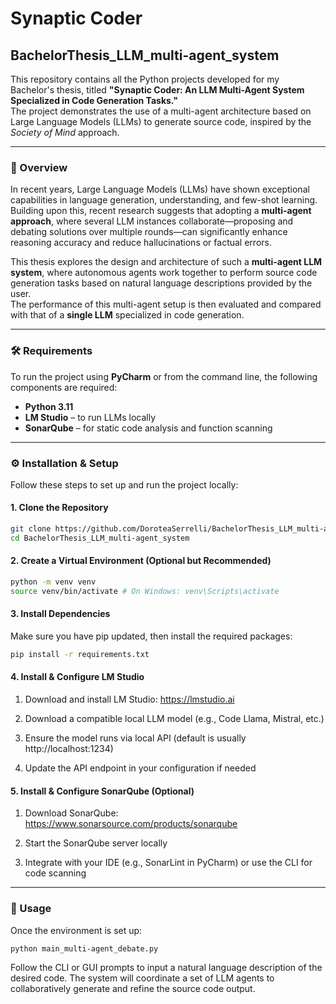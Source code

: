 # Synaptic Coder  
## BachelorThesis_LLM_multi-agent_system

This repository contains all the Python projects developed for my Bachelor's thesis, titled **"Synaptic Coder: An LLM Multi-Agent System Specialized in Code Generation Tasks."**  
The project demonstrates the use of a multi-agent architecture based on Large Language Models (LLMs) to generate source code, inspired by the _Society of Mind_ approach.

---

### 🧠 Overview

In recent years, Large Language Models (LLMs) have shown exceptional capabilities in language generation, understanding, and few-shot learning.  
Building upon this, recent research suggests that adopting a **multi-agent approach**, where several LLM instances collaborate—proposing and debating solutions over multiple rounds—can significantly enhance reasoning accuracy and reduce hallucinations or factual errors.

This thesis explores the design and architecture of such a **multi-agent LLM system**, where autonomous agents work together to perform source code generation tasks based on natural language descriptions provided by the user.  
The performance of this multi-agent setup is then evaluated and compared with that of a **single LLM** specialized in code generation.

---

### 🛠️ Requirements

To run the project using **PyCharm** or from the command line, the following components are required:

- **Python 3.11**
- **LM Studio** – to run LLMs locally
- **SonarQube** – for static code analysis and function scanning

---

### ⚙️ Installation & Setup

Follow these steps to set up and run the project locally:

#### 1. Clone the Repository

```bash
git clone https://github.com/DoroteaSerrelli/BachelorThesis_LLM_multi-agent_system.git
cd BachelorThesis_LLM_multi-agent_system
```
#### 2. Create a Virtual Environment (Optional but Recommended)

```bash
python -m venv venv
source venv/bin/activate # On Windows: venv\Scripts\activate
```
#### 3. Install Dependencies

Make sure you have pip updated, then install the required packages:

```bash
pip install -r requirements.txt
```   

#### 4. Install & Configure LM Studio

  1. Download and install LM Studio: https://lmstudio.ai

  2. Download a compatible local LLM model (e.g., Code Llama, Mistral, etc.)

  3. Ensure the model runs via local API (default is usually http://localhost:1234)

  4. Update the API endpoint in your configuration if needed

#### 5. Install & Configure SonarQube (Optional)

  1. Download SonarQube: https://www.sonarsource.com/products/sonarqube

  2. Start the SonarQube server locally

  3. Integrate with your IDE (e.g., SonarLint in PyCharm) or use the CLI for code scanning

---

### 🚀 Usage

Once the environment is set up:

```bash
python main_multi-agent_debate.py
```
Follow the CLI or GUI prompts to input a natural language description of the desired code.
The system will coordinate a set of LLM agents to collaboratively generate and refine the source code output.

<!-- 📁 Project Structure

BachelorThesis_LLM_multi-agent_system/
├── agents/                 # Agent definitions and roles
├── prompts/                # Prompt templates and few-shot examples
├── utils/                  # Utility functions and tools
├── analysis/               # Performance metrics and comparisons
├── main.py                 # Entry point of the application
├── requirements.txt        # Python dependencies
└── README.md               # This file


 👩🏽‍🎓 Author

Dorotea Serrelli
Bachelor's Degree in Computer Science
University of Salerno
Email: d.serrelli1@studenti.unisa.it-->

